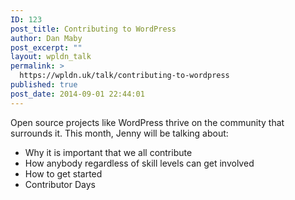 ```yaml
---
ID: 123
post_title: Contributing to WordPress
author: Dan Maby
post_excerpt: ""
layout: wpldn_talk
permalink: >
  https://wpldn.uk/talk/contributing-to-wordpress
published: true
post_date: 2014-09-01 22:44:01
---
```

Open source projects like WordPress thrive on the community that surrounds it. This month, Jenny will be talking about:
<ul>
 	<li>Why it is important that we all contribute</li>
 	<li>How anybody regardless of skill levels can get involved</li>
 	<li>How to get started</li>
 	<li>Contributor Days</li>
</ul>